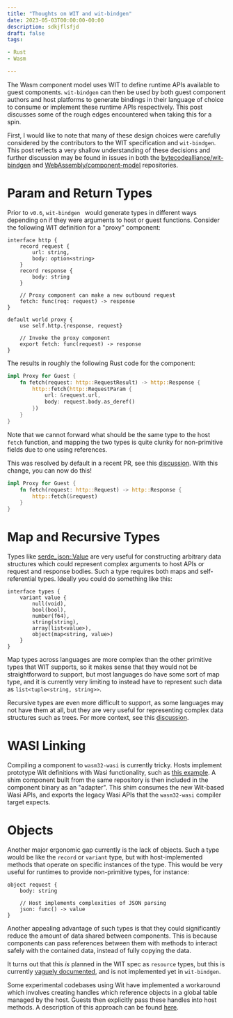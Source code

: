```yaml
---
title: "Thoughts on WIT and wit-bindgen"
date: 2023-05-03T00:00:00-00:00
description: sdkjflsfjd
draft: false
tags:

- Rust
- Wasm

---
```


The Wasm component model uses WIT to define runtime APIs available to guest 
components. `wit-bindgen` can then be used by both guest component authors
and host platforms to generate bindings in their language of choice to
consume or implement these runtime APIs respectively. This post discusses 
some of the rough edges encountered when taking this for a spin. 

<!--more-->

First, I would like to note that many of these design choices were carefully
considered by the contributors to the WIT specification and `wit-bindgen`. 
This post reflects a very shallow understanding of these decisions and further
discussion may be found in issues in both the
[bytecodealliance/wit-bindgen](https://github.com/bytecodealliance/wit-bindgen) and 
[WebAssembly/component-model](https://github.com/WebAssembly/component-model) repositories.

# Param and Return Types

Prior to `v0.6`, `wit-bindgen ` would generate types in different ways depending on
if they were arguments to host or guest functions. Consider the following WIT definition
for a "proxy" component:

```wit
interface http {
    record request {
        url: string,
        body: option<string>
    }
    record response {
        body: string
    }

    // Proxy component can make a new outbound request
    fetch: func(req: request) -> response
}

default world proxy {
    use self.http.{response, request}
    
    // Invoke the proxy component
    export fetch: func(request) -> response
}
```

The results in roughly the following Rust code for the component:

```rust
impl Proxy for Guest {
    fn fetch(request: http::RequestResult) -> http::Response {
        http::fetch(http::RequestParam {
            url: &request.url,
            body: request.body.as_deref()
        })
    }
}
```

Note that we cannot forward what should be the same type to the host `fetch` function,
and mapping the two types is quite clunky for non-primitive fields due to one using
references.

This was resolved by default in a recent PR, see this
[discussion](https://github.com/bytecodealliance/wit-bindgen/issues/551). With this
change, you can now do this!

```rust 
impl Proxy for Guest {
    fn fetch(request: http::Request) -> http::Response {
        http::fetch(&request)
    }
}
```

# Map and Recursive Types

Types like [serde_json::Value](https://docs.rs/serde_json/latest/serde_json/value/enum.Value.html)
are very useful for constructing arbitrary data structures which could
represent complex arguments to host APIs or request and response bodies.
Such a type requires both maps and self-referential types. Ideally you
could do something like this:

```wit
interface types {
    variant value {
        null(void),
        bool(bool),
        number(f64),
        string(string),
        array(list<value>),
        object(map<string, value>)
    }
}
```

Map types across languages are more complex than the other primitive
types that WIT supports, so it makes sense that they would not be
straightforward to support, but most languages do have some sort of 
map type, and it is currently very limiting to instead have to
represent such data as `list<tuple<string, string>>`.

Recursive types are even more difficult to support, as some languages
may not have them at all, but they are very useful for
representing complex data structures such as trees. For more context,
see this [discussion](https://github.com/WebAssembly/component-model/issues/56).

# WASI Linking

Compiling a component to `wasm32-wasi` is currently tricky. Hosts implement
prototype Wit definitions with Wasi functionality, such as
[this example](https://github.com/bytecodealliance/preview2-prototyping/tree/main/wit).
A shim component built from the same repository is then included in the
component binary as an "adapter". This shim consumes the new Wit-based
Wasi APIs, and exports the legacy Wasi APIs that the `wasm32-wasi`
compiler target expects. 

# Objects

Another major ergonomic gap currently is the lack of objects. Such a type would
be like the `record` or `variant` type, but with host-implemented methods
that operate on specific instances of the type. This would be very useful for
runtimes to provide non-primitive types, for instance:

```
object request {
    body: string

    // Host implements complexities of JSON parsing
    json: func() -> value
}
```

Another appealing advantage of such types is that they could significantly reduce
the amount of data shared between components. This is because components can
pass references between them with methods to interact safely with the contained data,
instead of fully copying the data.

It turns out that this _is_ planned in the WIT spec as `resource` types, but
this is currently [vaguely documented](https://github.com/WebAssembly/component-model/blob/main/design/mvp/WIT.md#handles),
and is not implemented yet in `wit-bindgen`.

Some experimental codebases using Wit have implemented a workaround which involves
creating handles which reference objects in a global table managed by the host. Guests
then explicitly pass these handles into host methods. A description of this approach can
be found [here](https://github.com/WebAssembly/WASI/blob/main/docs/WitInWasi.md#Resources).


